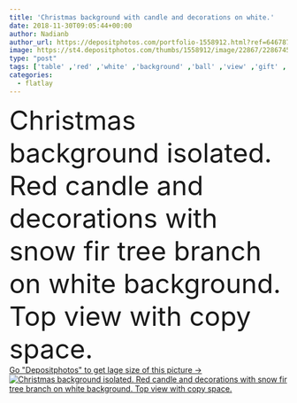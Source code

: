 ```yaml
---
title: 'Christmas background with candle and decorations on white.'
date: 2018-11-30T09:05:44+00:00
author: Nadianb
author_url: https://depositphotos.com/portfolio-1558912.html?ref=64678756
image: https://st4.depositphotos.com/thumbs/1558912/image/22867/228674502/api_thumb_450.jpg?forcejpeg=true
type: "post"
tags: ['table' ,'red' ,'white' ,'background' ,'ball' ,'view' ,'gift' ,'isolated' ,'box' ,'christmas' ,'decoration' ,'decorative' ,'festive' ,'greeting' ,'holiday' ,'present' ,'ribbon' ,'xmas' ,'new' ,'decor' ,'gold' ,'season' ,'golden' ,'tree' ,'branch' ,'card' ,'symbol' ,'snow' ,'winter' ,'year' ,'candy' ,'pine' ,'merry' ,'candle' ,'fir' ,'burn' ,'cone' ,'decorations' ,'top' ,'snowy' ,'overhead' ,'copy space' ,'christmas background' ,'christmas present' ,'flat lay' ,'flatlay' ]
categories: 
  - flatlay
---
```

<div aling="center">
            <font size="60"> Christmas background isolated. Red candle and decorations with snow fir tree branch on white background. Top view with copy space.</font>   
</div>
<div>
    <a href='https://st4.depositphotos.com/thumbs/1558912/image/22867/228674502/api_thumb_450.jpg?forcejpeg=true?ref=64678756' target=_blank > Go "Depositphotos" to get lage size of this picture ->
        <img href='https://st4.depositphotos.com/thumbs/1558912/image/22867/228674502/api_thumb_450.jpg?forcejpeg=true?ref=64678756' src='https://st4.depositphotos.com/1558912/22867/i/950/depositphotos_228674502-stock-photo-christmas-background-with-candle-and.jpg?forcejpeg=true' alt='Christmas background isolated. Red candle and decorations with snow fir tree branch on white background. Top view with copy space.' >
    </a>
</div>
